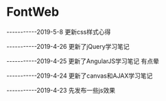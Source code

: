 # FontWeb

-----------2019-5-8
更新css样式心得

-----------2019-4-26
更新了jQuery学习笔记

-----------2019-4-25
更新了AngularJS学习笔记
有点晕

-----------2019-4-24
更新了canvas和AJAX学习笔记

-----------2019-4-23
先发布一些js效果

